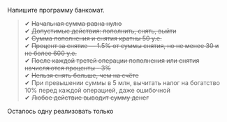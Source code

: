 Напишите программу банкомат.
>✔ ~~Начальная сумма равна нулю~~ \
✔ ~~Допустимые действия: пополнить, снять, выйти~~ \
✔ ~~Сумма пополнения и снятия кратны 50 у.е.~~ \
✔ ~~Процент за снятие — 1.5% от суммы снятия, но не менее 30 и не более 600 у.е.~~ \
✔ ~~После каждой третей операции пополнения или снятия начисляются проценты - 3%~~\
✔ ~~Нельзя снять больше, чем на счёте~~ \
✔ При превышении суммы в 5 млн, вычитать налог на богатство 10% перед каждой
операцией, даже ошибочной \
✔ ~~Любое действие выводит сумму денег~~
> 
Осталось одну реализовать только